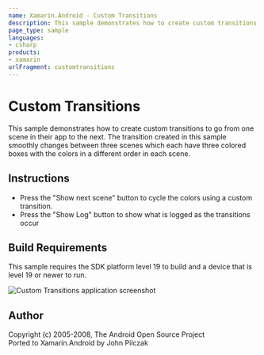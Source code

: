 ```yaml
---
name: Xamarin.Android - Custom Transitions
description: This sample demonstrates how to create custom transitions to go from one scene in their app to the next. The transition created in this sample...
page_type: sample
languages:
- csharp
products:
- xamarin
urlFragment: customtransitions
---
```

# Custom Transitions
This sample demonstrates how to create custom transitions to go from one scene in their app to the next. The transition created in this sample smoothly changes between three scenes which each have three colored boxes with the colors in a different order in each scene.

## Instructions
* Press the "Show next scene" button to cycle the colors using a custom transition.
* Press the "Show Log" button to show what is logged as the transitions occur

## Build Requirements
This sample requires the SDK platform level 19 to build and a device that is level 19 or newer to run.

![Custom Transitions application screenshot](Screenshots/Screenshot_2014-07-03-15-58-07.png "Custom Transitions application screenshot")

## Author
Copyright (c) 2005-2008, The Android Open Source Project  
Ported to Xamarin.Android by John Pilczak

